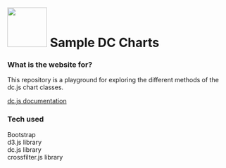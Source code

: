 
# <img src="https://dc-js.github.io/dc.js/dc.logo.png" height=90> Sample DC Charts
### What is the website for?
This repository is a playground for exploring the different methods of the dc.js chart classes.

[dc.js documentation](http://dc-js.github.io/dc.js/docs/html/index.html)

### Tech used
Bootstrap  
d3.js library  
dc.js library  
crossfilter.js library 

